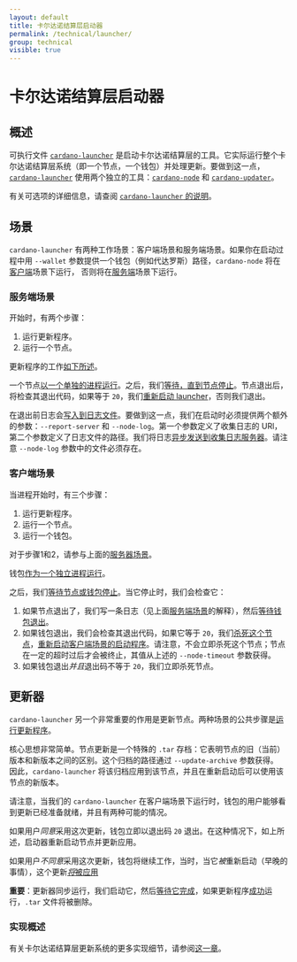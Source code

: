 ```yaml
---
layout: default
title: 卡尔达诺结算层启动器
permalink: /technical/launcher/
group: technical
visible: true
---
```

<!-- Reviewed at ac0126b2753f1f5ca6fbfb555783fbeb1aa141bd -->

# 卡尔达诺结算层启动器

## 概述

可执行文件 [`cardano-launcher`](/technical/cli-options/#cardano-launcher) 是启动卡尔达诺结算层的工具。它实际运行整个卡尔达诺结算层系统（即一个节点，一个钱包）并处理更新。要做到这一点，[`cardano-launcher`](/technical/cli-options/#cardano-launcher) 使用两个独立的工具：[`cardano-node`](/technical/cli-options/#cardano-node) 和 [`cardano-updater`](https://github.com/input-output-hk/cardano-updater)。

有关可选项的详细信息，请查阅 [`cardano-launcher` 的说明](/technical/cli-options/#cardano-launcher)。


## 场景

`cardano-launcher` 有两种工作场景：客户端场景和服务端场景。如果你在启动过程中用 `--wallet` 参数提供一个钱包（例如代达罗斯）路径，`cardano-node` 将在[客户端](https://github.com/input-output-hk/cardano-sl/blob/194f4876d7b72766f7fe72ed4a1fba828903cae0/src/launcher/Main.hs#L178)场景下运行，
否则将在[服务端](https://github.com/input-output-hk/cardano-sl/blob/194f4876d7b72766f7fe72ed4a1fba828903cae0/src/launcher/Main.hs#L171)场景下运行。

### 服务端场景

开始时，有两个步骤：

1. 运行更新程序。
2. 运行一个节点。

更新程序的工作[如下所述](#更新器)。

一个节点[以一个单独的进程运行](https://github.com/input-output-hk/cardano-sl/blob/194f4876d7b72766f7fe72ed4a1fba828903cae0/src/launcher/Main.hs#L280)。之后，我们[等待，直到节点停止](https://github.com/input-output-hk/cardano-sl/blob/194f4876d7b72766f7fe72ed4a1fba828903cae0/src/launcher/Main.hs#L201)。节点退出后，将检查其退出代码，如果等于 `20`，我们[重新启动 launcher](https://github.com/input-output-hk/cardano-sl/blob/194f4876d7b72766f7fe72ed4a1fba828903cae0/src/launcher/Main.hs#L204)，否则我们退出。


在退出前日志会[写入到日志文件](https://github.com/input-output-hk/cardano-sl/blob/194f4876d7b72766f7fe72ed4a1fba828903cae0/src/launcher/Main.hs#L207)。要做到这一点，我们在启动时必须提供两个额外的参数：`--report-server` 和
`--node-log`。第一个参数定义了收集日志的 URl，第二个参数定义了日志文件的路径。我们将日志[异步发送到收集日志服务器](https://github.com/input-output-hk/cardano-sl/blob/194f4876d7b72766f7fe72ed4a1fba828903cae0/src/launcher/Main.hs#L343)。请注意 `--node-log` 参数中的文件必须存在。


### 客户端场景

当进程开始时，有三个步骤：

1. 运行更新程序。
2. 运行一个节点。
3. 运行一个钱包。

对于步骤1和2，请参与上面的[服务器场景](#服务端场景)。


钱包[作为一个独立进程运行](https://github.com/input-output-hk/cardano-sl/blob/194f4876d7b72766f7fe72ed4a1fba828903cae0/src/launcher/Main.hs#L227)。

之后，我们[等待节点或钱包停止](https://github.com/input-output-hk/cardano-sl/blob/194f4876d7b72766f7fe72ed4a1fba828903cae0/src/launcher/Main.hs#L228)。当它停止时，我们会检查它：

1. 如果节点退出了，我们写一条日志（见上面[服务端场景](#服务端场景)的解释），然后[等待钱包退出](https://github.com/input-output-hk/cardano-sl/blob/194f4876d7b72766f7fe72ed4a1fba828903cae0/src/launcher/Main.hs#L235)。  
2. 如果钱包退出，我们会检查其退出代码，如果它等于 `20`，我们[杀死这个节点](https://github.com/input-output-hk/cardano-sl/blob/194f4876d7b72766f7fe72ed4a1fba828903cae0/src/launcher/Main.hs#L242)，[重新启动客户端场景的启动程序](https://github.com/input-output-hk/cardano-sl/blob/194f4876d7b72766f7fe72ed4a1fba828903cae0/src/launcher/Main.hs#L244)。请注意，不会立即杀死这个节点；节点在一定的超时过后才会被终止，其值从上述的 `--node-timeout` 参数获得。
3. 如果钱包退出*并且*退出码不等于 `20`，我们立即杀死节点。


## 更新器

`cardano-launcher` 另一个非常重要的作用是更新节点。两种场景的公共步骤是[运行更新程序](https://github.com/input-output-hk/cardano-sl/blob/194f4876d7b72766f7fe72ed4a1fba828903cae0/src/launcher/Main.hs#L255)。

核心思想非常简单。节点更新是一个特殊的 `.tar` 存档：它表明节点的旧（当前）版本和新版本之间的区别。这个归档的路径通过 `--update-archive` 参数获得。
因此，`cardano-launcher` 将该归档应用到该节点，并且在重新启动后可以使用该节点的新版本。

请注意，当我们的 `cardano-launcher` 在客户端场景下运行时，钱包的用户能够看到更新已经准备就绪，并且有两种可能的情况。

如果用户*同意*采用这次更新，钱包立即以退出码 `20` 退出。在这种情况下，如上所述，启动器重新启动节点并更新应用。

如果用户*不同意*采用这次更新，钱包将继续工作，当时，当它*被*重新启动（早晚的事情），这个更新[*将*被应用](https://github.com/input-output-hk/cardano-sl/blob/194f4876d7b72766f7fe72ed4a1fba828903cae0/src/launcher/Main.hs#L223)

**重要**：更新器同步运行，我们启动它，然后[等待它完成](https://github.com/input-output-hk/cardano-sl/blob/194f4876d7b72766f7fe72ed4a1fba828903cae0/src/launcher/Main.hs#L269)，如果更新程序[成功](https://github.com/input-output-hk/cardano-sl/blob/194f4876d7b72766f7fe72ed4a1fba828903cae0/src/launcher/Main.hs#L271)运行，`.tar` 文件将被删除。


### 实现概述

有关卡尔达诺结算层更新系统的更多实现细节，请参阅[这一章](/technical/updater/)。

